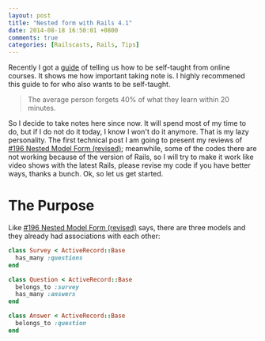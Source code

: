 ```yaml
---
layout: post
title: "Nested form with Rails 4.1"
date: 2014-08-18 16:50:01 +0800
comments: true
categories: [Railscasts, Rails, Tips]
---
```

Recently I got a [guide](http://us5.campaign-archive2.com/?u=0d868b8bb90703d75a27d8b42&id=055f149177&e=eea34cb3a8) of telling us how to be self-taught from online courses. It shows me how important taking note is. I highly recommened this guide to for who also wants to be self-taught.

> The average person forgets 40% of what they learn within 20 minutes.

So I decide to take notes here since now. It will spend most of my time to do, but if I do not do it today, I know I won't do it anymore. That is my lazy personality. The first technical post I am going to present my reviews of [#196 Nested Model Form (revised)](http://railscasts.com/episodes/196-nested-model-form-revised); meanwhile, some of the codes there are not working because of the version of Rails, so I will try to make it work like video shows with the latest Rails, please revise my code if you have better ways, thanks a bunch. Ok, so let us get started.

# The Purpose
Like [#196 Nested Model Form (revised)](http://railscasts.com/episodes/196-nested-model-form-revised) says, there are three models and they already had associations with each other:

``` ruby app/models/survey.rb
class Survey < ActiveRecord::Base
  has_many :questions
end
```

``` ruby app/models/question.rb
class Question < ActiveRecord::Base
  belongs_to :survey
  has_many :answers
end
```

``` ruby app/models/answer.rb
class Answer < ActiveRecord::Base
  belongs_to :question
end
```